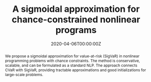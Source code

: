---
title: "A sigmoidal approximation for chance-constrained nonlinear programs"
tags: ['chance constraints', 'nonlinear programming']
authors: ['Yankai Cao', 'Victor M Zavala']
publication_types: ['preprint']
publication: "*arXiv preprint arXiv:2004.02402*"
abstract: We propose a sigmoidal approximation for value-at-risk (SigVaR) in nonlinear programming problems with chance constraints. The method is conservative, scalable, and can be formulated as a standard NLP. The approach connects CVaR with SigVaR, providing tractable approximations and good initializations for large-scale problems.
date: "2020-04-06T00:00:00Z"
publishDate: "2020-04-06T00:00:00Z"
url_pdf: ""
featured: false
projects: []
slides: ""
---